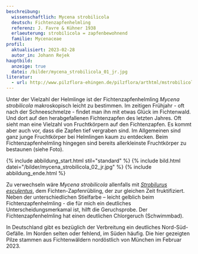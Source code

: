 ```yaml
---
beschreibung:
  wissenschaftlich: Mycena strobilicola
  deutsch: Fichtenzapfenhelmling
  referenz: J. Favre & Kühner 1938
  erlaeuterung: strobilicola = zapfenbewohnend
  familie: Mycenaceae
profil:
  aktualisiert: 2023-02-28
  autor_in: Johann Rejek
hauptbild:
  anzeige: true
  datei: /bilder/mycena_strobilicola_01_jr.jpg
literatur:
  - url: http://www.pilzflora-ehingen.de/pilzflora/arthtml/mstrobilicola.php
---
```

Unter der Vielzahl der Helmlinge ist der Fichtenzapfenhelmling *Mycena strobilicola* makroskopisch leicht zu bestimmen. Im zeitigen Frühjahr - oft nach der Schneeschmelze - findet man ihn mit etwas Glück im Fichtenwald. Und dort auf den herabgefallenen Fichtenzapfen des letzten Jahres. Oft sieht man eine Vielzahl von Fruchtkörpern auf den Fichtenzapfen. Es kommt aber auch vor, dass die Zapfen tief vergraben sind. Im Allgemeinen sind ganz junge Fruchtkörper bei Helmlingen kaum zu entdecken. Beim Fichtenzapfenhelmling hingegen sind bereits allerkleinste Fruchtkörper zu bestaunen (siehe Foto).

{% include abbildung_start.html stil="standard" %}
{% include bild.html datei="/bilder/mycena_strobilicola_02_jr.jpg" %}
{% include abbildung_ende.html %}

Zu verwechseln wäre *Mycena strobilicola* allenfalls mit *[Strobilurus esculentus](/pilze/strobilurus-esculentus-fichtenzapfenrübling)*, dem Fichten-Zapfenrübling, der zur gleichen Zeit fruktifiziert. Neben der unterschiedlichen Stielfarbe – leicht gelblich beim Fichtenzapfenhelmling - die für mich ein deutliches Unterscheidungsmerkamal ist, hilft die Geruchsprobe. Der Fichtenzapfenhelmling hat einen deutlichen Chlorgeruch (Schwimmbad).

In Deutschland gibt es bezüglich der Verbreitung ein deutliches Nord-Süd-Gefälle. Im Norden selten oder fehlend, im Süden häufig. Die hier gezeigten Pilze stammen aus Fichtenwäldern nordöstlich von München im Februar 2023.